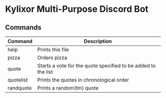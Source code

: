 **Kylixor Multi-Purpose Discord Bot**
====================================

Commands
--------

| Command   | Description
| -------   | -----------
| help      | Prints this file
| pizza     | Orders pizza
| quote     | Starts a vote for the quote specified to be added to the list
| quotelist | Prints the quotes in chronological order
| randquote | Prints a random(tm) quote
